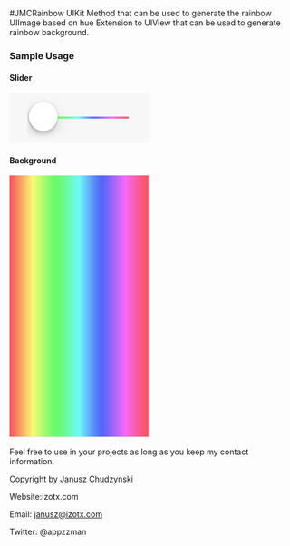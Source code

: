 #JMCRainbow
UIKit Method that can be used to generate the rainbow UIImage based on hue Extension to UIView that can be used to generate rainbow background.

### Sample Usage
#### Slider
<img src="slider.png" width="49%">

#### Background
<img src="rainbow.png" width="49%">


Feel free to use in your projects as long as you keep my contact information.

Copyright  by Janusz Chudzynski

Website:izotx.com

Email: janusz@izotx.com 

Twitter: @appzzman
